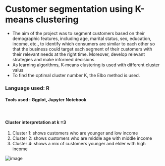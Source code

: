 # Customer segmentation using K-means clustering 

* The aim of the project was to segment customers based on their demographic features, including age, marital status, sex, education, income, etc., to identify which consumers are similar to each other so that the business could target each segment of their customers with their relevant needs at the right time. Moreover, develop relevant strategies and make informed decisions.
* As learning algorithms, K-means clustering is used with different cluster valus
* To find the optimal cluster number K, the Elbo method is used.

### Language used: R
#### Tools used : Ggplot, Jupyter Notebook 


&emsp;
#### Cluster interpretation at k =3
1. Cluster 1: shows customers who are younger and low income 
2. Cluster 2: shows customers who are middle age with middle income 
3. Cluster 4: shows a mix of customers younger and elder with high income 

![image](https://user-images.githubusercontent.com/67466471/209574841-ee9bdfe8-062c-4d14-b536-5a53ae6d4a4a.png)
